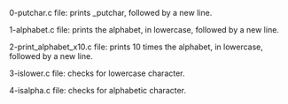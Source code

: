 0-putchar.c file: prints _putchar, followed by a new line.

1-alphabet.c file: prints the alphabet, in lowercase, followed by a new line.

2-print_alphabet_x10.c file: prints 10 times the alphabet, in lowercase, followed by a new line.

3-islower.c file: checks for lowercase character.

4-isalpha.c file: checks for alphabetic character.
